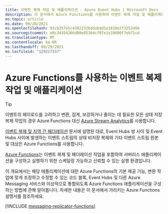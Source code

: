 ```yaml
---
title: 이벤트 복제 작업 및 애플리케이션 - Azure Event Hubs | Microsoft Docs
description: 이 문서에서 Azure Functions를 사용하여 이벤트 복제 작업 및 애플리케이션을 빌드하는 방법에 대한 개요를 제공합니다.
ms.topic: article
ms.date: 09/28/2021
ms.openlocfilehash: 92c6357e5c4302232bddabdd1e1818e2f325246b
ms.sourcegitcommit: e8c34354266d00e85364cf07e1e39600f7eb71cd
ms.translationtype: MT
ms.contentlocale: ko-KR
ms.lasthandoff: 09/29/2021
ms.locfileid: "129217337"
---
```

# <a name="event-replication-tasks-and-applications-with-azure-functions"></a>Azure Functions를 사용하는 이벤트 복제 작업 및 애플리케이션

> [!TIP]
> 이벤트의 페이로드를 고려하고 변환, 집계, 보강하거나 줄이는 데 필요한 모든 상태 저장 복제 작업의 경우 Azure Functions 대신 [Azure Stream Analytics](../stream-analytics/stream-analytics-introduction.md)를 사용합니다.

[이벤트 복제 및 지역 간 페더레이션](event-hubs-federation-overview.md) 문서에 설명된 대로, Event Hubs 쌍 사이 및 Event Hubs 사이에 발생하는 이벤트 스트림의 상태 비저장 복제와 기타 이벤트 스트림 원본 및 대상은 Azure Functions를 사용합니다.

[Azure Functions](../azure-functions/functions-overview.md)는 이벤트 복제 및 페더레이션 작업을 포함하여 서버리스 애플리케이션을 구성하고 실행하기 위한 스케일링 가능하고 신뢰할 수 있는 실행 환경입니다.

이 개요에서는 해당 애플리케이션에 대한 Azure Functions의 기본 제공 기능, 변환 작업에 맞게 조정하고 수정할 수 있는 코드 블록, Event Hubs 및 다른 Azure Messaging 서비스와 이상적으로 통합되도록 Azure Functions 애플리케이션을 구성하는 방법에 관해 알아봅니다. 자세한 내용은 이 문서에서 가리키는 Azure Functions 설명서를 참조하세요.

[!INCLUDE [messaging-replicator-functions](../../includes/messaging-replicator-functions.md)]









